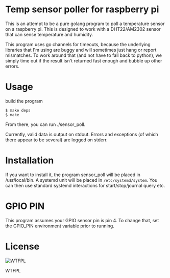 # Temp sensor poller for raspberry pi

This is an attempt to be a pure golang program to poll a temperature sensor on
a raspberry pi.  This is designed to work with a DHT22/AM2302 sensor that can
sense temperature and humidity.

This program uses go channels for timeouts, because the underlying libraries
that I'm using are buggy and will sometimes just hang or report mismatches. To
work around that (and not have to fall back to python), we simply time out if
the result isn't returned fast enough and bubble up other errors.

# Usage

build the program

    $ make deps
    $ make

From there, you can run ./sensor_poll.

Currently, valid data is output on stdout. Errors and exceptions (of which
there appear to be several) are logged on stderr.


# Installation

If you want to install it, the program sensor_poll will be placed in
/usr/local/bin. A systemd unit will be placed in `/etc/systemd/system`. You can
then use standard systemd interactions for start/stop/journal query etc.

# GPIO PIN
This program assumes your GPIO sensor pin is pin 4. To change that, set the
GPIO_PIN environment variable prior to running.


# License
![WTFPL]( http://www.wtfpl.net/wp-content/uploads/2012/12/wtfpl-badge-4.png)

WTFPL
